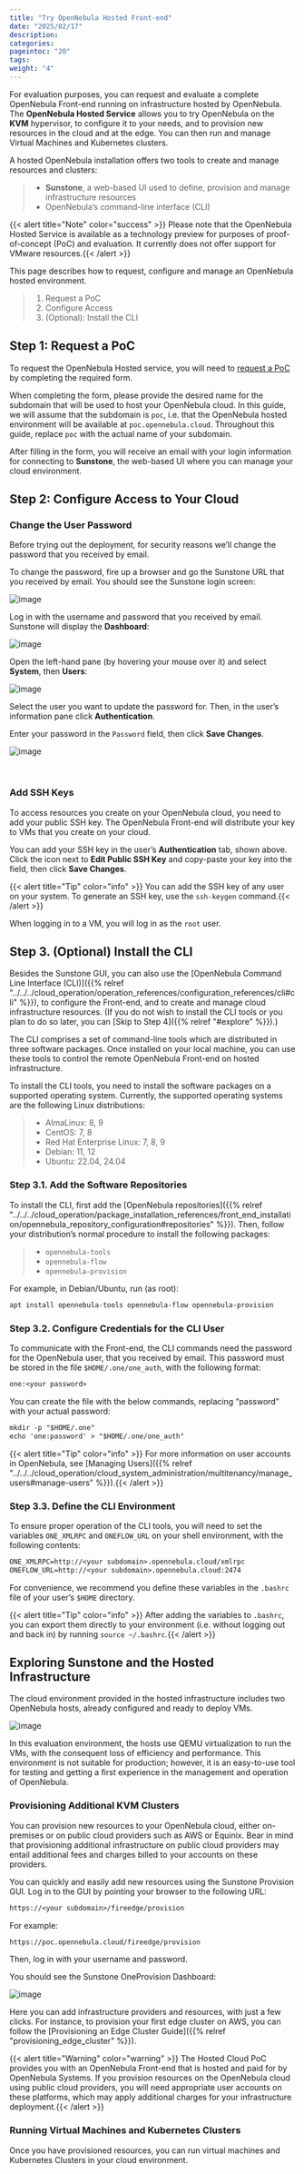```yaml
---
title: "Try OpenNebula Hosted Front-end"
date: "2025/02/17"
description:
categories:
pageintoc: "20"
tags:
weight: "4"
---
```


<a id="try-opennebula-hosted"></a>

<!--# Try an OpenNebula Front-end on Hosted Infrastructure -->

For evaluation purposes, you can request and evaluate a complete OpenNebula Front-end running on infrastructure hosted by OpenNebula. The **OpenNebula Hosted Service** allows you to try OpenNebula on the **KVM** hypervisor, to configure it to your needs, and to provision new resources in the cloud and at the edge. You can then run and manage Virtual Machines and Kubernetes clusters.

A hosted OpenNebula installation offers two tools to create and manage resources and clusters:

> * **Sunstone**, a web-based UI used to define, provision and manage infrastructure resources
> * OpenNebula’s command-line interface (CLI)

{{< alert title="Note" color="success" >}}
Please note that the OpenNebula Hosted Service is available as a technology preview for purposes of proof-of-concept (PoC) and evaluation. It currently does not offer support for VMware resources.{{< /alert >}} 

This page describes how to request, configure and manage an OpenNebula hosted environment.

> 1. Request a PoC
> 2. Configure Access
> 3. (Optional): Install the CLI

## Step 1: Request a PoC

To request the OpenNebula Hosted service, you will need to [request a PoC](https://opennebula.io/request-a-hosted-poc-with-opennebula) by completing the required form.

When completing the form, please provide the desired name for the subdomain that will be used to host your OpenNebula cloud. In this guide, we will assume that the subdomain is `poc`, i.e. that the OpenNebula hosted environment will be available at `poc.opennebula.cloud`. Throughout this guide, replace `poc` with the actual name of your subdomain.

After filling in the form, you will receive an email with your login information for connecting to **Sunstone**, the web-based UI where you can manage your cloud environment.

## Step 2: Configure Access to Your Cloud

### Change the User Password

Before trying out the deployment, for security reasons we’ll change the password that you received by email.

To change the password, fire up a browser and go the Sunstone URL that you received by email. You should see the Sunstone login screen:

![image](/images/sunstone-login.png)
<br/>

Log in with the username and password that you received by email. Sunstone will display the **Dashboard**:

![image](/images/fireedge_sunstone_admin_dashboard.png)
<br/>

Open the left-hand pane (by hovering your mouse over it) and select **System**, then **Users**:

![image](/images/sunstone-system-users.png)
<br/>

Select the user you want to update the password for. Then, in the user’s information pane click **Authentication**.

Enter your password in the `Password` field, then click **Save Changes**.

![image](/images/sunstone_change_password.png)
<!-- :scale: 60% -->
<!-- :align: center -->
<br/>

### Add SSH Keys

To access resources you create on your OpenNebula cloud, you need to add your public SSH key. The OpenNebula Front-end will distribute your key to VMs that you create on your cloud.

You can add your SSH key in the user’s **Authentication** tab, shown above. Click the icon next to **Edit Public SSH Key** and copy-paste your key into the field, then click **Save Changes**.

{{< alert title="Tip" color="info" >}}
You can add the SSH key of any user on your system. To generate an SSH key, use the `ssh-keygen` command.{{< /alert >}} 

When logging in to a VM, you will log in as the `root` user.

## Step 3. (Optional) Install the CLI

Besides the Sunstone GUI, you can also use the [OpenNebula Command Line Interface (CLI)]({{% relref "../../../cloud_operation/operation_references/configuration_references/cli#cli" %}}), to configure the Front-end, and to create and manage cloud infrastructure resources. (If you do not wish to install the CLI tools or you plan to do so later, you can [Skip to Step 4]({{% relref "#explore" %}}).)

The CLI comprises a set of command-line tools which are distributed in three software packages. Once installed on your local machine, you can use these tools to control the remote OpenNebula Front-end on hosted infrastructure.

To install the CLI tools, you need to install the software packages on a supported operating system. Currently, the supported operating systems are the following Linux distributions:

> * AlmaLinux: 8, 9
> * CentOS: 7, 8
> * Red Hat Enterprise Linux: 7, 8, 9
> * Debian: 11, 12
> * Ubuntu: 22.04, 24.04

### Step 3.1. Add the Software Repositories

To install the CLI, first add the [OpenNebula repositories]({{% relref "../../../cloud_operation/package_installation_references/front_end_installation/opennebula_repository_configuration#repositories" %}}). Then, follow your distribution’s normal procedure to install the following packages:

> * `opennebula-tools`
> * `opennebula-flow`
> * `opennebula-provision`

For example, in Debian/Ubuntu, run (as root):

```default
apt install opennebula-tools opennebula-flow opennebula-provision
```

### Step 3.2. Configure Credentials for the CLI User

To communicate with the Front-end, the CLI commands need the password for the OpenNebula user, that you received by email. This password must be stored in the file `$HOME/.one/one_auth`, with the following format:

```default
one:<your password>
```

You can create the file with the below commands, replacing “password” with your actual password:

```default
mkdir -p "$HOME/.one"
echo 'one:password' > "$HOME/.one/one_auth"
```

{{< alert title="Tip" color="info" >}}
For more information on user accounts in OpenNebula, see [Managing Users]({{% relref "../../../cloud_operation/cloud_system_administration/multitenancy/manage_users#manage-users" %}}).{{< /alert >}} 

### Step 3.3. Define the CLI Environment

To ensure proper operation of the CLI tools, you will need to set the variables `ONE_XMLRPC` and `ONEFLOW_URL` on your shell environment, with the following contents:

```default
ONE_XMLRPC=http://<your subdomain>.opennebula.cloud/xmlrpc
ONEFLOW_URL=http://<your subdomain>.opennebula.cloud:2474
```

For convenience, we recommend you define these variables in the `.bashrc` file of your user’s `$HOME` directory.

{{< alert title="Tip" color="info" >}}
After adding the variables to `.bashrc`, you can export them directly to your environment (i.e. without logging out and back in) by running `source ~/.bashrc`.{{< /alert >}} 

<a id="explore"></a>

## Exploring Sunstone and the Hosted Infrastructure

The cloud environment provided in the hosted infrastructure includes two OpenNebula hosts, already configured and ready to deploy VMs.

![image](/images/hosted_nodes.png)
<br/>

In this evaluation environment, the hosts use QEMU virtualization to run the VMs, with the consequent loss of efficiency and performance. This environment is not suitable for production; however, it is an easy-to-use tool for testing and getting a first experience in the management and operation of OpenNebula.

### Provisioning Additional KVM Clusters

You can provision new resources to your OpenNebula cloud, either on-premises or on public cloud providers such as AWS or Equinix. Bear in mind that provisioning additional infrastructure on public cloud providers may entail additional fees and charges billed to your accounts on these providers.

You can quickly and easily add new resources using the Sunstone Provision GUI. Log in to the GUI by pointing your browser to the following URL:

```default
https://<your subdomain>/fireedge/provision
```

For example:

```default
https://poc.opennebula.cloud/fireedge/provision
```

Then, log in with your username and password.

You should see the Sunstone OneProvision Dashboard:

![image](/images/fireedge_for_rns.png)
<br/>

Here you can add infrastructure providers and resources, with just a few clicks. For instance, to provision your first edge cluster on AWS, you can follow the [Provisioning an Edge Cluster Guide]({{% relref "provisioning_edge_cluster" %}}).

{{< alert title="Warning" color="warning" >}}
The Hosted Cloud PoC provides you with an OpenNebula Front-end that is hosted and paid for by OpenNebula Systems. If you provision resources on the OpenNebula cloud using public cloud providers, you will need appropriate user accounts on these platforms, which may apply additional charges for your infrastructure deployment.{{< /alert >}} 

### Running Virtual Machines and Kubernetes Clusters

Once you have provisioned resources, you can run virtual machines and Kubernetes Clusters in your cloud environment.
